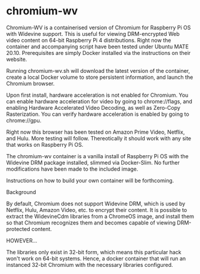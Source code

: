 # chromium-wv

Chromium-WV is a containerised version of Chromium for Raspberry Pi OS with Widevine support. This is useful for viewing DRM-encrypted Web video content on 64-bit Raspberry Pi 4 distributions. Right now the container and accompanying script have been tested under Ubuntu MATE 20.10. Prerequisites are simply Docker installed via the instructions on their website.

Running chromium-wv.sh will download the latest version of the container, create a local Docker volume to store persistent information, and launch the Chromium browser.

Upon first install, hardware acceleration is not enabled for Chromium. You can enable hardware acceleration for video by going to chrome://flags, and enabling Hardware Accelerated Video Decoding, as well as Zero-Copy Rasterization. You can verify hardware acceleration is enabled by going to chrome://gpu.

Right now this browser has been tested on Amazon Prime Video, Netflix, and Hulu. More testing will follow. Thereotically it should work with any site that works on Raspberry Pi OS.

The chromium-wv container is a vanilla install of Raspberry Pi OS with the Widevine DRM package installed, slimmed via Docker-Slim. No further modifications have been made to the included image. 

Instructions on how to build your own container will be forthcoming.

Background

By default, Chromium does not support Widevine DRM, which is used by Netflix, Hulu, Amazon Video, etc. to encrypt their content. It is possible to extract the WidevineCdm libraries from a ChromeOS image, and install them so that Chromium recognizes them and becomes capable of viewing DRM-protected content.

HOWEVER...

The libraries only exist in 32-bit form, which means this particular hack won't work on 64-bit systems. Hence, a docker container that will run an instanced 32-bit Chromium with the necessary libraries configured.
